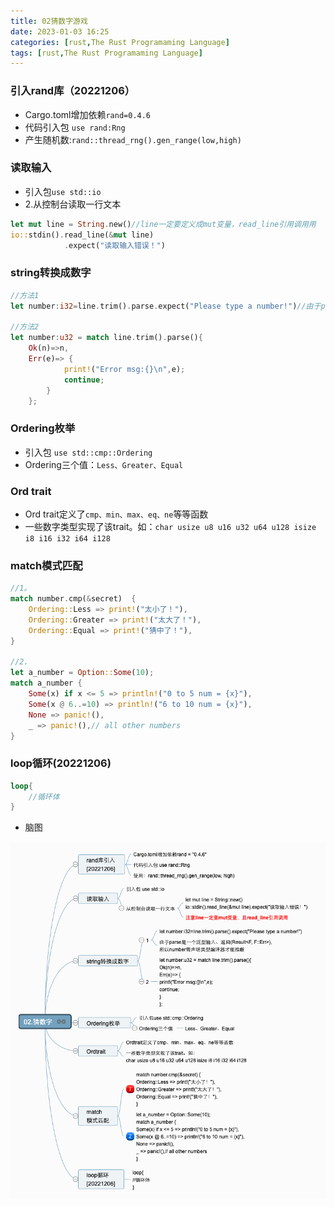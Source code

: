 ```yaml
---
title: 02猜数字游戏
date: 2023-01-03 16:25
categories: [rust,The Rust Programaming Language]
tags: [rust,The Rust Programaming Language] 
---
```


### 引入rand库（20221206）
- Cargo.toml增加依赖`rand=0.4.6`
- 代码引入包 `use rand:Rng`
- 产生随机数:`rand::thread_rng().gen_range(low,high)`

### 读取输入
- 引入包`use std::io`
- 2.从控制台读取一行文本

```rust
let mut line = String.new()//line一定要定义成mut变量，read_line引用调用用
io::stdin().read_line(&mut line)
            .expect("读取输入错误！")
```

### string转换成数字

```rust
//方法1
let number:i32=line.trim().parse.expect("Please type a number!")//由于parse是一个泛型输入、返回(Result<F, F::Err>),所以number需声明类型编译器才能推断

//方法2
let number:u32 = match line.trim().parse(){
    Ok(n)=>n,
    Err(e)=> {
            print!("Error msg:{}\n",e);
            continue;
        }
    };
```

### Ordering枚举
- 引入包 `use std::cmp::Ordering`
- Ordering三个值：`Less、Greater、Equal`

### Ord trait
- Ord trait定义了`cmp、min、max、eq、ne`等等函数
- 一些数字类型实现了该trait。如：`char usize u8 u16 u32 u64 u128 isize i8 i16 i32 i64 i128`

### match模式匹配

```rust
//1。
match number.cmp(&secret)  {
    Ordering::Less => print!("太小了！"),
    Ordering::Greater => print!("太大了！"),
    Ordering::Equal => print!("猜中了！"),
}

//2.
let a_number = Option::Some(10);
match a_number {
    Some(x) if x <= 5 => println!("0 to 5 num = {x}"),
    Some(x @ 6..=10) => println!("6 to 10 num = {x}"),
    None => panic!(),
    _ => panic!(),// all other numbers
}
```

### loop循环(20221206)

```rust
loop{
    //循环体
}
```
- 脑图

![](/assets/rust/02.猜数字.png)

